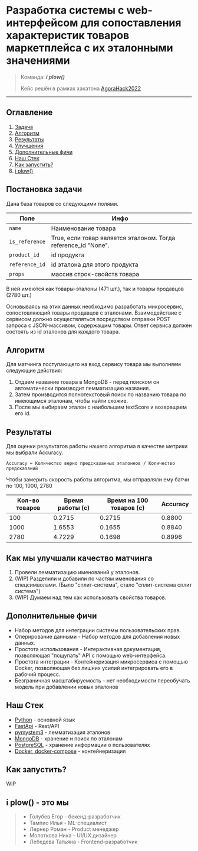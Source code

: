 # Разработка системы с web-интерфейсом для сопоставления характеристик товаров маркетплейса с их эталонными значениями

> Команда: ***i plow()***
>
> Кейс решён в рамках хакатона [AgoraHack2022](https://hackathon.agora.ru/)
---

## Оглавление

1. [Задача](#Постановка-задачи)
2. [Алгоритм](#Алгоритм)
3. [Результаты](#Результаты)
4. [Улучшения](#Как-мы-улучшали-качество-матчинга)
5. [Дополнительные фичи](#Дополнительные-фичи)
6. [Наш Стек](#Стек)
7. [Как запустить?](#Как-запустить?)
8. [i plow()](#i-plow---это-мы)

## Постановка задачи

Дана база товаров со следующими полями.

| Поле           | Инфо                                                           |
| -------------- | -------------------------------------------------------------- |
| `name`         | Наименование товара                                            |
| `is_reference` | True, если товар является эталоном. Тогда reference_id "None". |
| `product_id`   | id продукта                                                    |
| `reference_id` | id эталона для этого продукта                                  |
| `props`        | массив строк-свойств товара                                    |

В ней имеются как товары-эталоны (471 шт.), так и товары продавцов (2780 шт.)

Основываясь на этих данных необходимо разработать микросервис, сопостовляющий товары продавцов с эталонами. Взаимодействие с сервисом должно осуществляться посредством отправки POST запроса с JSON-массивом, содержащим товары. Ответ сервиса должен состоять из id эталонов для каждого товара.

## Алгоритм

Для матчинга поступающего на вход сервису товара мы выполняем следующие действия:

1. Отдаем название товара в MongoDB - перед поиском он автоматически производит лемматизацию названия.
2. Затем  производится полнотекстовый поиск по названию товара по имеющимся эталонам, чтобы найти схожие.
3. После мы выбираем эталон с наибольшим textScore и возвращаем его id.

## Результаты

Для оценки результатов работы нашего алгоритма в качестве метрики мы выбрали Accuracy.

`Accuracy = Количество верно предсказанных эталоннов / Количество предсказаний`

Чтобы замерить скорость работы алгоритма, мы отправляли ему батчи по 100, 1000, 2780

| Кол-во товаров | Время работы (с) | Время на 100 товаров (с) | Accuracy |
| -------------- | ---------------- | ------------------------ | -------- |
| 100            | 0.2715           | 0.2715                   | 0.8800   |
| 1000           | 1.6553           | 0.1655                   | 0.8840   |
| 2780           | 4.7229           | 0.1698                   | 0.8996   |



## Как мы улучшали качество матчинга

1. Провели лемматизацию именований у эталонов.
2. (WIP) Разделили и добавили по частям именования со спецсимволами. (Было "сплит-система", стало "сплит-система сплит система")
3. (WIP) Думаем над тем как использовать свойства товаров.

## Дополнительные фичи

- Набор методов для интеграции системы пользовательских прав.
- Оперирование данными - Набор методов для добавления новых данных.
- Простота использования - Интерактивная документация, позволяющая "пощупать" API с помощью web-интерфейса.
- Простота интеграции - Контейнеризация микросервиса с помощью Docker, позволяющая без лишних усилий интегрировать его в рабочий процесс.
- Безграничная масштабируемость - нет необходимости переобучать модель при добавлении новых эталонов


## Наш Стек

- [Python](https://www.python.org/) - основной язык
- [FastApi](https://fastapi.tiangolo.com/) - Rest/API
- [pymystem3](https://yandex.ru/dev/mystem/) - лемматизация эталонов
- [MongoDB](https://www.mongodb.com/) - хранение и поиск по эталонам
- [PostgreSQL](https://www.postgresql.org/?&) - хранение информации о пользователях
- [Docker, docker-compose](https://www.docker.com/) - контейнеризация

## Как запустить?

WIP

## i plow() - это мы

>- Голубев Егор - бекенд-разработчик
>- Тампио Илья - ML-специалист
>- Лернер Роман - Product менеджер
>- Молоткова Ника - UI/UX дизайнер
>- Лебедева Татьяна - Frontend-разработчик